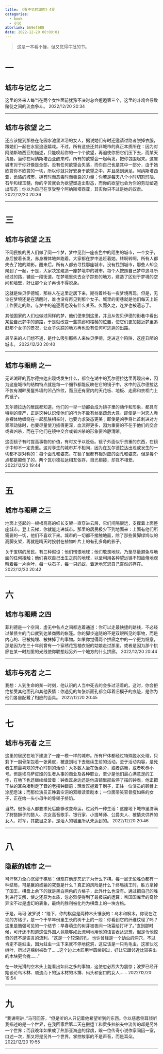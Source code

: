 ```yaml
---
title: 《看不见的城市》4星
categories:
  - book
  - 小说
abbrlink: b69ef688
date: 2022-12-20 00:00:01
---
```


> 这是一本看不懂，但又觉得牛批的书。

# 一

## 城市与记忆 之二

这里的外来人每当在两个女性面前犹豫不决时总会邂逅第三个，这里的斗鸡会导致赌徒之间的流血争斗。
2022/12/20 20:34

--------------------

## 城市与欲望 之二

还应该提到那些在花园水池里沐浴的女人，据说她们有时还邀请过路者脱掉衣服，跟她们一起在水里追逐嬉戏。不过，所有这些还并非城市的真正本质所在：因为对阿纳斯塔西亚的描述，只能唤起你的一个个欲望，再迫使你把它们压下去，而某天清晨，当你在阿纳斯塔西亚醒来时，所有的欲望会一起萌发，把你包围起来。这座城市对于你好像是全部，没有任何欲望会失落，而你自己也是其中一部分，由于她欣赏你不欣赏的一切，所以你就只好安身于欲望之中，并且感到满足。阿纳斯塔西亚，诡谲的城市，拥有时而恶毒时而善良的力量：你若是每天八个小时切割玛瑙、石华和绿玉髓，你的辛苦就会为欲望塑造出形态，而你的欲望也会为你的劳动塑造出形态；你以为自己在享受整个阿纳斯塔西亚，其实你只不过是她的奴隶。
2022/12/20 20:36

--------------------

# 三

## 城市与欲望 之五

不同民族的男人们做了同一个梦，梦中见到一座夜色中的陌生的城市，一个女子，身后披着长发，赤身裸体地奔跑着。大家都在梦中追赶着她。转啊转啊，所有人都失去了她的踪影。醒来后，所有人都去寻找那座城市。没有找到城市，那些人却会聚到了一起，于是，大家决定建造一座梦境中的城市。每个人按照自己梦中追寻所经过的路，铺设一段街道，在梦境里失去女子踪影的地方，建造了区别于梦境的空间和墙壁，好让那个女子再也不得脱身。

这就是佐贝伊德城，那些人在这里定居下来，期待着终有一夜梦境再现。但是，无论在梦境还是在清醒时，谁也没有再见到那个女子。城里的街巷就是他们每天上班工作要走的路，与梦中的追逐再也没有什么关系。久而久之，连梦也被遗忘了。

其他国家的人们也做过同样的梦，他们便来到这里，并且从佐贝伊德的街巷中看出某些自己梦中的道路，于是就改变一些拱廊和楼梯的位置，使它们更加接近梦里追赶那个女子的景况，让女子失踪的地方再也没有任何可逃遁的出路。

最早来的人们想不通，是什么吸引那些人来佐贝伊德，走进这个陷阱，这座丑陋的城市。
2022/12/20 20:40

--------------------

## 城市与眼睛 之一

无论湖畔的瓦尔德拉达出现或发生什么，都会在湖中的瓦尔德拉达里再现出来，因为这座城市的结构特点就是每一个细节都能反映在它的镜子中，水中的瓦尔德拉达不仅有湖畔房屋外墙的凹凸饰纹，而且还有室内的天花板、地板、走廊和衣柜门上的镜子。

瓦尔德拉达的居民都知道，他们的一举一动都会成为镜子里的动作和形象，都具有特别的尊严，正是这种认识使他们的行为不敢有丝毫疏忽大意。即使是一对恋人赤身裸体地缠绕在一起肌肤相亲时，也要力求姿态更美；即使是凶手将匕首刺进对方颈项动脉时，也要尽量使刀插得更深，血流得更多，因为重要的不在于他们的交合或者凶杀，而在于他们在镜中交合或者凶杀的形象要冷静清晰。

这面镜子有时提高事物的价值，有时又予以贬低。镜子外面似乎贵重的东西，在镜子中却不一定贵重。这对孪生的城市并不相同，因为在瓦尔德拉达出现或发生的一切都不是对称的：每个面孔和姿态，在镜子里都有相对应的面孔和姿态，但是每个点都是颠倒了的。两个瓦尔德拉达相互依存，目光相接，却互不相爱。
2022/12/20 19:44

--------------------

# 五

## 城市与眼睛 之三

地面上竖起的一根根高高的细长支架一直穿进云层，它们间隔很远，支撑着上面整座城市。登上云梯，你就能走进城市。那里的居民极少下到地面来：上面有他们所需要的一切，他们不喜欢下来。城市的一切都不接触地面，除了那些黄脚绿鸠似的高脚支架，再就是晴天时投射在植物叶片上的有孔多角的影子。

关于宝琪的居民，有三种假设：他们憎恨地球；他们敬畏地球，乃至尽量避免与地面的任何接触；他们喜欢自己出生之前的地球，以至利用各种望远镜不知疲倦地观察着每一片树叶，每一块石子，每一只蚂蚁，着迷地冥思自己杳然的存在。
2022/12/20 20:42

--------------------

# 六

## 城市与眼睛 之四

菲利德是一个空间，虚无中各点之间都连着通道：你可以走最快捷的路线，不必经过某债主的门口就到达某商贩的帐篷。你的脚步追随的不是双眼所见的事物，而是内心的、已被掩埋、被抹掉了的事物。如果你觉得两个拱廊之中的一个更为惬意，那是因为在三十年前曾有一个穿绣花宽袖衣服的姑娘走过那里，或者是因为那个拱廊在某一时刻里的光线使你联想起另外一个地方的什么拱廊。
2022/12/20 20:44

--------------------

## 城市与死者 之二

我想：人到生命的某一时刻，他认识的人当中死去的会多过活着的。这时，你会拒绝接受其他面孔和其他表情：你遇见的每张新面孔都会印着旧模子的痕迹，是你为他们各自配戴了相应的面具。
2022/12/20 20:45

--------------------

# 七

## 城市与死者 之三

这里的居民在地下建造了一座一模一样的城市。所有尸体都经过特殊脱水处理，只剩下一副骨架包着一张黄皮，被送到地下去继续生前的活动。至于活动内容，是死者生前最喜欢的开心时刻的活动：大多数人坐在饭桌旁，或者跳舞，或者吹奏小号。但是埃乌萨皮娅的生者从事的商业及各种职业，至少是他们最心满意足的工作，在地下也还继续经营着：钟表匠身边还是他店铺里那些停了摆的钟表，他正把干枯的耳朵凑到走了音的老摆钟跟前；理发匠握着干刷子，正往一位演员的颧骨上涂肥皂沫；而那位演员正睁着空洞的双眼读着剧本；一位面带笑容骨瘦如柴的女子，正在给一头小母牛的骨架子挤奶。

当然，很多活人都要求死后能够改变命运，过另外一种生活：这座地下城市里挤满了狩猎狮子的猎人、次女高音歌手、银行家、小提琴师、公爵夫人、被情夫供养的女人、将军，其数目之多，是活人的城里所从未达到的。
2022/12/20 20:46

--------------------

# 八

## 隐蔽的城市 之一

可汗努力全心沉浸于棋局：但现在他却忘记了为什么下棋。每一局无论胜负都有一种结局，可是赢的或输的究竟是什么？真正的风险是什么？终局擒王时，胜方拿掉了国王，棋盘上余下的就是黑白两色的方格子，此外什么也没有。通过把自己的胜利进行支解，使之还原为本质，忽必烈便得到了最极端的运算：帝国国库里的奇珍异宝不过是虚幻的表象，最终的胜利被化约为棋盘上的一块方格。

于是，马可·波罗说：“陛下，你的棋盘是两种木头镶嵌的：乌木和枫木。你现在注视的方格子，是一个干旱年份里生长的树干上的一段：你看到它的纤维纹理了吗？这里是勉强可见的一个结节：早春萌生的树芽被夜间一场霜给打坏了。”直到那时候，可汗还不知道这位外国人竟能够如此流利地用他的语言表达思想，但是令他惊奇的还不是语言的流利。“这是一个较深的孔。也许曾经是一个幼虫的洞穴，不过肯定不是蛀虫，因为蛀虫一生下来就不停地挖洞，这应该是一只毛毛虫，这家伙吃树叶，所以这棵树被砍了……这个边上木匠用半圆凿刻过，好让它跟邻近比较突出的木块更合拢……”

在一块光滑的空木头上能看出如此之多的事物，这使忽必烈大为震惊；波罗已经开始谈论乌木林、顺流而下的运木材的木排、码头和窗口的女人……
2022/12/20 19:54

--------------------

# 九

“我讲啊讲，”马可回答，“但是听的人只记着他希望听到的东西。你以慈悲侧耳倾听我描述的是一个世界，在我回家后第二天在搬运工和贡多拉船夫中流传的却是另外一个世界；而我晚年如果成了热那亚海盗的俘虏，跟一位传奇小说作家同囚一室，口述一次，那又将是另外一个世界。掌控故事的不是声音，而是耳朵。
2022/12/20 19:55

--------------------
